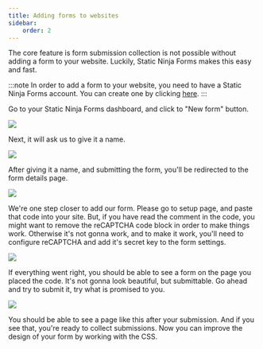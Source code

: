 ```yaml
---
title: Adding forms to websites
sidebar:
    order: 2
---
```


The core feature is form submission collection is not possible without adding a form to your website. Luckily, Static Ninja Forms makes this easy and fast.

:::note
In order to add a form to your website, you need to have a Static Ninja Forms account. You can create one by clicking [here](https://staticninja.com/forms/register).
:::

Go to your Static Ninja Forms dashboard, and click to "New form" button.

![](/images/new-form.png)

Next, it will ask us to give it a name.

![](/images/new-form-page.png)

After giving it a name, and submitting the form, you'll be redirected to the form details page.

![](/images/form-details-page.png)

We're one step closer to add our form. Please go to setup page, and paste that code into your site. But, if you have read the comment in the code, you might want to remove the reCAPTCHA code block in order to make things work. Otherwise it's not gonna work, and to make it work, you'll need to configure reCAPTCHA and add it's secret key to the form settings.

![](/images/form-code.png)

If everything went right, you should be able to see a form on the page you placed the code. It's not gonna look beautiful, but submittable. Go ahead and try to submit it, try what is promised to you.

![](/images/form-submitted-result.png)

You should be able to see a page like this after your submission. And if you see that, you're ready to collect submissions. Now you can improve the design of your form by working with the CSS.
